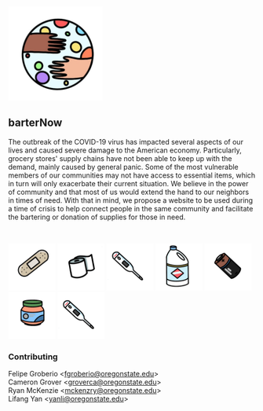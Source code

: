 <img src="https://github.com/ftgroberio/barterNow/blob/master/public/images/logo.jpg" width="192"> 

## barterNow
The outbreak of the COVID-19 virus has impacted several aspects of our lives and caused severe damage to the American economy. Particularly, grocery stores' supply chains have not been able to keep up with the demand, mainly caused by general panic. Some of the most vulnerable members of our communities may not have access to essential items, which in turn will only exacerbate their current situation. We believe in the power of community and that most of us would extend the hand to our neighbors in times of need. With that in mind, we propose a website to be used during a time of crisis to help connect people in the same community and facilitate the bartering or donation of supplies for those in need. 

<br />

<img src="https://github.com/ftgroberio/barterNow/blob/master/public/images/band_aid.jpg" width="96"> <img src="https://github.com/ftgroberio/barterNow/blob/master/public/images/toilet_paper.jpg" width="96">
<img src="https://github.com/ftgroberio/barterNow/blob/master/public/images/thermometer.jpg" width="96">
<img src="https://github.com/ftgroberio/barterNow/blob/master/public/images/clorox.jpg" width="96">
<img src="https://github.com/ftgroberio/barterNow/blob/master/public/images/battery.jpg" width="96">
<img src="https://github.com/ftgroberio/barterNow/blob/master/public/images/baby_food.jpg" width="96">
<img src="https://github.com/ftgroberio/barterNow/blob/master/public/images/thermometer.jpg" width="96">

### Contributing 
Felipe Groberio <​fgroberio@oregonstate.edu​> <br />
Cameron Grover <​groverca@oregonstate.edu​> <br />
Ryan McKenzie <​mckenzry@oregonstate.edu​> <br />
Lifang Yan <​yanli@oregonstate.edu​> <br />

